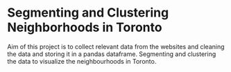 # Segmenting and Clustering Neighborhoods in Toronto

Aim of this project is to collect relevant data from the websites and cleaning the data and storing it in a pandas dataframe. Segmenting and clustering the data to visualize the neighbourhoods in Toronto.

